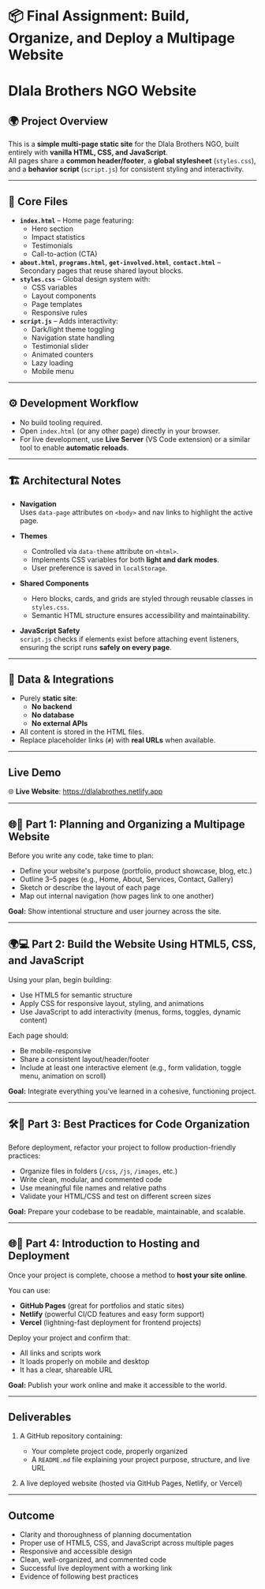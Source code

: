 # 📦 Final Assignment: Build, Organize, and Deploy a Multipage Website

# Dlala Brothers NGO Website

## 🌍 Project Overview
This is a **simple multi-page static site** for the Dlala Brothers NGO, built entirely with **vanilla HTML, CSS, and JavaScript**.  
All pages share a **common header/footer**, a **global stylesheet** (`styles.css`), and a **behavior script** (`script.js`) for consistent styling and interactivity.

---

## 📂 Core Files
- **`index.html`** – Home page featuring:
  - Hero section
  - Impact statistics
  - Testimonials
  - Call-to-action (CTA)
- **`about.html`**, **`programs.html`**, **`get-involved.html`**, **`contact.html`** – Secondary pages that reuse shared layout blocks.
- **`styles.css`** – Global design system with:
  - CSS variables
  - Layout components
  - Page templates
  - Responsive rules
- **`script.js`** – Adds interactivity:
  - Dark/light theme toggling
  - Navigation state handling
  - Testimonial slider
  - Animated counters
  - Lazy loading
  - Mobile menu

---

## ⚙️ Development Workflow
- No build tooling required.
- Open `index.html` (or any other page) directly in your browser.
- For live development, use **Live Server** (VS Code extension) or a similar tool to enable **automatic reloads**.

---

## 🏗️ Architectural Notes
- **Navigation**  
  Uses `data-page` attributes on `<body>` and nav links to highlight the active page.
  
- **Themes**  
  - Controlled via `data-theme` attribute on `<html>`.  
  - Implements CSS variables for both **light and dark modes**.  
  - User preference is saved in `localStorage`.

- **Shared Components**  
  - Hero blocks, cards, and grids are styled through reusable classes in `styles.css`.  
  - Semantic HTML structure ensures accessibility and maintainability.

- **JavaScript Safety**  
  `script.js` checks if elements exist before attaching event listeners, ensuring the script runs **safely on every page**.

---

## 📡 Data & Integrations
- Purely **static site**:  
  - **No backend**  
  - **No database**  
  - **No external APIs**
- All content is stored in the HTML files.  
- Replace placeholder links (`#`) with **real URLs** when available.

---

## Live Demo

🌐 **Live Website**: https://dlalabrothes.netlify.app

---




## 🌐🎯 Part 1: Planning and Organizing a Multipage Website

Before you write any code, take time to plan:

* Define your website's purpose (portfolio, product showcase, blog, etc.)
* Outline 3–5 pages (e.g., Home, About, Services, Contact, Gallery)
* Sketch or describe the layout of each page
* Map out internal navigation (how pages link to one another)

**Goal:** Show intentional structure and user journey across the site.

---

## 🌍💻 Part 2: Build the Website Using HTML5, CSS, and JavaScript

Using your plan, begin building:

* Use HTML5 for semantic structure
* Apply CSS for responsive layout, styling, and animations
* Use JavaScript to add interactivity (menus, forms, toggles, dynamic content)

Each page should:

* Be mobile-responsive
* Share a consistent layout/header/footer
* Include at least one interactive element (e.g., form validation, toggle menu, animation on scroll)

**Goal:** Integrate everything you’ve learned in a cohesive, functioning project.

---

## 🛠️🚀 Part 3: Best Practices for Code Organization

Before deployment, refactor your project to follow production-friendly practices:

* Organize files in folders (`/css`, `/js`, `/images`, etc.)
* Write clean, modular, and commented code
* Use meaningful file names and relative paths
* Validate your HTML/CSS and test on different screen sizes

**Goal:** Prepare your codebase to be readable, maintainable, and scalable.

---

## 🌐🚀 Part 4: Introduction to Hosting and Deployment

Once your project is complete, choose a method to **host your site online**.

You can use:

* **GitHub Pages** (great for portfolios and static sites)
* **Netlify** (powerful CI/CD features and easy form support)
* **Vercel** (lightning-fast deployment for frontend projects)

Deploy your project and confirm that:

* All links and scripts work
* It loads properly on mobile and desktop
* It has a clear, shareable URL

**Goal:** Publish your work online and make it accessible to the world.

---

## Deliverables

1. A GitHub repository containing:

   * Your complete project code, properly organized
   * A `README.md` file explaining your project purpose, structure, and live URL
2. A live deployed website (hosted via GitHub Pages, Netlify, or Vercel)

---

## Outcome

* Clarity and thoroughness of planning documentation
* Proper use of HTML5, CSS, and JavaScript across multiple pages
* Responsive and accessible design
* Clean, well-organized, and commented code
* Successful live deployment with a working link
* Evidence of following best practices
